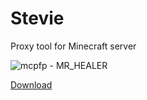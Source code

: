# Stevie
Proxy tool for Minecraft server

![mcpfp - MR_HEALER](https://user-images.githubusercontent.com/65026164/214764586-85e1fa31-b63c-45d3-a502-a459e2282881.png)

[Download](https://github.com/LocalMiner/Stevie/releases/download/1.0.0/StevieSetup.zip)
